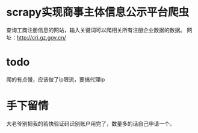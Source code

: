 # scrapy实现商事主体信息公示平台爬虫
查询工商注册信息的网站，输入关键词可以爬相关所有注册企业数据的数据。
网址：http://cri.gz.gov.cn/
# todo
爬的有点慢，应该做了ip限流，要搞代理ip
# 手下留情
大老爷别把我的若快验证码识别账户用完了，数量多的话自己申请一个。
